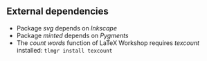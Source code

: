 ## External dependencies
- Package *svg* depends on *Inkscape*
- Package *minted* depends on *Pygments*
- The *count words* function of LaTeX Workshop requires *texcount* installed: `tlmgr install texcount`
